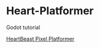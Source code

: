 # Heart-Platformer
Godot tutorial

[HeartBeast Pixel Platformer](https://www.youtube.com/watch?v=0713nlQxU7I)
